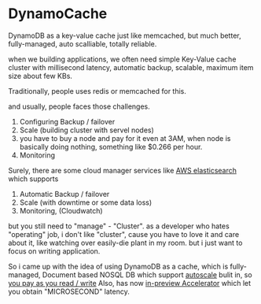<!--[![Travis Build Status](https://travis-ci.org/breath103/dynamocache.svg?branch=master)](https://travis-ci.org/breath103/dynamocache)
[![npm version](https://badge.fury.io/js/dynamocache.svg)](https://badge.fury.io/js/dynamocache)-->

# DynamoCache
DynamoDB as a key-value cache just like memcached, but much better, fully-managed, auto scalliable, totally reliable.


when we building applications, we often need simple Key-Value cache cluster with millisecond latency, automatic backup, scalable, maximum item size about few KBs.

Traditionally, people uses redis or memcached for this.

and usually, people faces those challenges.
1. Configuring Backup / failover
2. Scale (building cluster with servel nodes)
3. you have to buy a node and pay for it even at 3AM, when node is basically doing nothing, something like $0.266 per hour.
4. Monitoring

Surely, there are some cloud manager services like [AWS elasticsearch](https://aws.amazon.com/elasticsearch-service/) which supports

1. Automatic Backup / failover
2. Scale (with downtime or some data loss)
3. Monitoring, (Cloudwatch)


but you still need to "manage" - "Cluster". as a developer who hates "operating" job, i don't like "cluster", cause you have to love it and care about it, like watching over easily-die plant in my room.
but i just want to focus on writing application.

So i came up with the idea of using DynamoDB as a cache, which is fully-managed, Document based NOSQL DB which support [autoscale](https://aws.amazon.com/blogs/aws/new-auto-scaling-for-amazon-dynamodb/) bulit in, so [you pay as you read / write](https://aws.amazon.com/dynamodb/pricing/)
Also, has now [in-preview Accelerator](https://aws.amazon.com/dynamodb/dax/) which let you obtain "MICROSECOND" latency.


